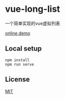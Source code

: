 # vue-long-list

一个简单实现的vue虚拟列表

[online demo](https://dongj0316.github.io/vue-long-list/demo/)

## Local setup

```
npm install
npm run serve
```

## License

[MIT](https://opensource.org/licenses/MIT)